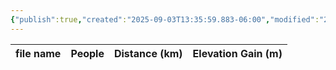 ```yaml
---
{"publish":true,"created":"2025-09-03T13:35:59.883-06:00","modified":"2025-09-03T14:48:46.044-06:00","published":"2025-09-03T14:48:46.044-06:00","tags":["route"],"cssclasses":"","elevation":null,"region":"Skoki","location":null,"DWYT":"Outstanding","Kane":null,"completed":true}
---
```



| file name | People | Distance (km) | Elevation Gain (m) |
| --------- | ------ | ------------- | ------------------ |